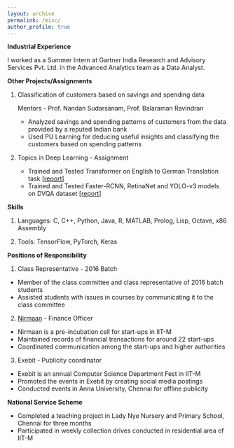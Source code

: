 ```yaml
---
layout: archive
permalink: /misc/
author_profile: true
---
```


**Industrial Experience**

I worked as a Summer Intern at Gartner India Research and Advisory Services Pvt. Ltd. in the Advanced Analytics team as a Data Analyst.

**Other Projects/Assignments**

1. Classification of customers based on savings and spending data

    Mentors - Prof. Nandan Sudarsanam, Prof. Balaraman Ravindran
    - Analyzed savings and spending patterns of customers from the data provided by a reputed Indian bank
    - Used PU Learning for deducing useful insights and classifying the customers based on spending patterns
    
2. Topics in Deep Learning - Assignment

    * Trained and Tested Transformer on English to German Translation task [[report]](https://yogesh1q2w.github.io/files/tdl_pa1.pdf)
    * Trained and Tested Faster-RCNN, RetinaNet and YOLO-v3 models on DVQA dataset [[report]](https://yogesh1q2w.github.io/files/tdl_pa2.pdf)

**Skills**
1. Languages: C, C++, Python, Java, R, MATLAB, Prolog, Lisp, Octave, x86 Assembly

2. Tools: TensorFlow, PyTorch, Keras

**Positions of Responsibility**
1. Class Representative - 2016 Batch
  - Member of the class committee and class representative of 2016 batch students
  - Assisted students with issues in courses by communicating it to the class committee
2. [Nirmaan](https://web.iitm.ac.in/nirmaan/) - Finance Officer
  - Nirmaan is a pre-incubation cell for start-ups in IIT-M
  - Maintained records of financial transactions for around 22 start-ups
  - Coordinated communication among the start-ups and higher authorities
3. Exebit - Publicity coordinator
  - Exebit is an annual Computer Science Department Fest in IIT-M
  - Promoted the events in Exebit by creating social media postings
  - Conducted events in Anna University, Chennai for offline publicity
  
**National Service Scheme**
  - Completed a teaching project in Lady Nye Nursery and Primary School, Chennai for three months
  - Participated in weekly collection drives conducted in residential area of IIT-M
  
  
